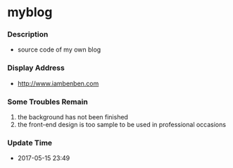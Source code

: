 # myblog
### Description
- source code of my own blog
### Display Address
- http://www.iambenben.com
### Some Troubles Remain
1. the background has not been finished
2. the front-end design is too sample to be used in professional occasions
### Update Time
- 2017-05-15 23:49
